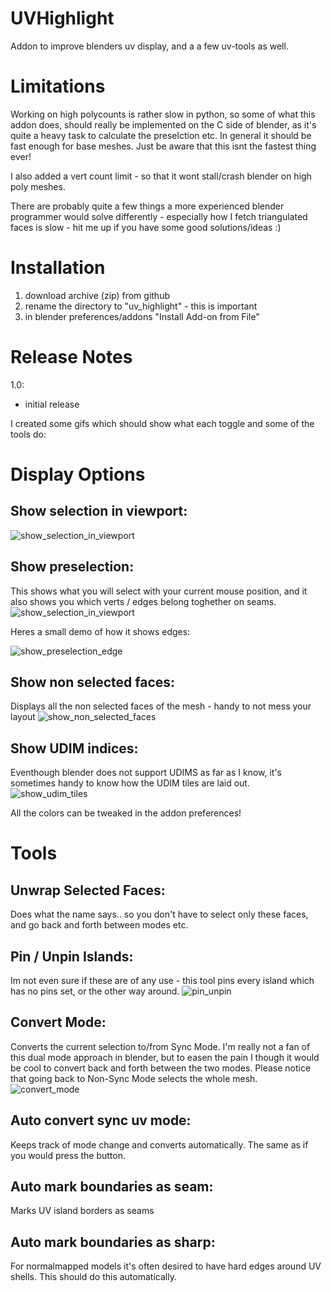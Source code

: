 # UVHighlight
Addon to improve blenders uv display, and a a few uv-tools as well.

# Limitations
Working on high polycounts is rather slow in python, so some of what this addon does, should really be implemented on the C side of blender, as it's quite a heavy task to calculate the preselction etc. In general it should be fast enough for base meshes. Just be aware that this isnt the fastest thing ever!

I also added a vert count limit - so that it wont stall/crash blender on high poly meshes. 

There are probably quite a few things a more experienced blender programmer would solve differently - especially how I fetch triangulated faces is slow - hit me up if you have some good solutions/ideas :) 

# Installation 
1. download archive (zip) from github
2. rename the directory to "uv_highlight" - this is important
3. in blender preferences/addons "Install Add-on from File"

# Release Notes

1.0:
- initial release





I created some gifs which should show what each toggle and some of the tools do:

# Display Options

## Show selection in viewport: 
![show_selection_in_viewport](https://github.com/BenjaminSauder/uv_highlight/blob/master/doc/show_selection_in_viewport.gif)

## Show preselection:
This shows what you will select with your current mouse position, and it also shows you which verts / edges belong toghether on seams.
![show_selection_in_viewport](https://github.com/BenjaminSauder/uv_highlight/blob/master/doc/show_selection_in_viewport.gif)

Heres a small demo of how it shows edges:

![show_preselection_edge](https://github.com/BenjaminSauder/uv_highlight/blob/master/doc/show_preselection_edge.gif)

## Show non selected faces:
Displays all the non selected faces of the mesh - handy to not mess your layout
![show_non_selected_faces](https://github.com/BenjaminSauder/uv_highlight/blob/master/doc/show_non_selected_faces.gif)

## Show UDIM indices:
Eventhough blender does not support UDIMS as far as I know, it's sometimes handy to know how the UDIM tiles are laid out.
![show_udim_tiles](https://github.com/BenjaminSauder/uv_highlight/blob/master/doc/show_udim_tiles.gif)

All the colors can be tweaked in the addon preferences!

# Tools 

## Unwrap Selected Faces:
Does what the name says.. so you don't have to select only these faces, and go back and forth between modes etc.

## Pin / Unpin Islands:
Im not even sure if these are of any use - this tool pins every island which has no pins set, or the other way around.
![pin_unpin](https://github.com/BenjaminSauder/uv_highlight/blob/master/doc/pin_unpin.gif)

## Convert Mode:
Converts the current selection to/from Sync Mode. I'm really not a fan of this dual mode approach in blender, but to easen the pain I though it would be cool to convert back and forth between the two modes. Please notice that going back to Non-Sync Mode selects the whole mesh.
![convert_mode](https://github.com/BenjaminSauder/uv_highlight/blob/master/doc/convert_mode.gif)


## Auto convert sync uv mode:
Keeps track of mode change and converts automatically. The same as if you would press the button.

## Auto mark boundaries as seam:
Marks UV island borders as seams

## Auto mark boundaries as sharp:
For normalmapped models it's often desired to have hard edges around UV shells. This should do this automatically.
